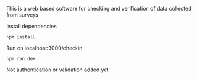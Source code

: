 This is a web based software for checking and verification of data collected from surveys

Install dependencies

```
npm install 
```

Run on localhost:3000/checkin
```
npm run dev
```

Not authentication or validation added yet
